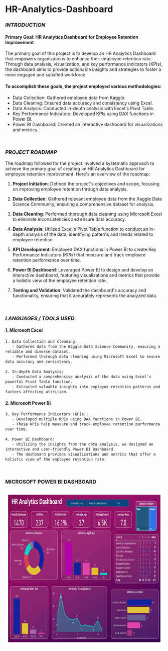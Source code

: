 # HR-Analytics-Dashboard

### ___**INTRODUCTION**___

#### **Primary Goal: HR Analytics Dashboard for Employee Retention Improvement**

The primary goal of this project is to develop an HR Analytics Dashboard that empowers organizations to enhance their employee retention rate. Through data analysis, visualization, and key performance indicators (KPIs), the dashboard aims to provide actionable insights and strategies to foster a more engaged and satisfied workforce.

#### To accomplish these goals, the project employed various methodologies:

- Data Collection: Gathered employee data from Kaggle.
- Data Cleaning: Ensured data accuracy and consistency using Excel.
- Data Analysis: Conducted in-depth analysis with Excel's Pivot Table.
- Key Performance Indicators: Developed KPIs using DAX functions in Power BI.
- Power BI Dashboard: Created an interactive dashboard for visualizations and metrics.


<br />

### ___**PROJECT ROADMAP**___

The roadmap followed for the project involved a systematic approach to achieve the primary goal of creating an HR Analytics Dashboard for employee retention improvement. Here's an overview of the roadmap:

1. **Project Initiation**: Defined the project's objectives and scope, focusing on improving employee retention through data analysis.

2. **Data Collection**: Gathered relevant employee data from the Kaggle Data Science Community, ensuring a comprehensive dataset for analysis.

3. **Data Cleaning**: Performed thorough data cleaning using Microsoft Excel to eliminate inconsistencies and ensure data accuracy.

4. **Data Analysis**: Utilized Excel's Pivot Table function to conduct an in-depth analysis of the data, identifying patterns and trends related to employee retention.

5. **KPI Development**: Employed DAX functions in Power BI to create Key Performance Indicators (KPIs) that measure and track employee retention performance over time.

6. **Power BI Dashboard**: Leveraged Power BI to design and develop an interactive dashboard, featuring visualizations and metrics that provide a holistic view of the employee retention rate.

7. **Testing and Validation**: Validated the dashboard's accuracy and functionality, ensuring that it accurately represents the analyzed data.

<br />

### ___**LANGUAGES / TOOLS USED**___

#### 1. Microsoft Excel
```
1. Data Collection and Cleaning:
   - Gathered data from the Kaggle Data Science Community, ensuring a reliable and diverse dataset.
   - Performed thorough data cleaning using Microsoft Excel to ensure data accuracy and consistency.

2. In-depth Data Analysis:
   - Conducted a comprehensive analysis of the data using Excel's powerful Pivot Table function.
   - Extracted valuable insights into employee retention patterns and factors affecting attrition.
```

#### 2. Microsoft Power BI
```
3. Key Performance Indicators (KPIs):
   - Developed multiple KPIs using DAX functions in Power BI.
   - These KPIs help measure and track employee retention performance over time.

4. Power BI Dashboard:
   - Utilizing the insights from the data analysis, we designed an interactive and user-friendly Power BI Dashboard.
   - The dashboard provides visualizations and metrics that offer a holistic view of the employee retention rate.
```

<br />

### **MICROSOFT POWER BI DASHBOARD**

<img src ="https://github.com/akashhvyas/HR-Analytics-Dashboard/blob/main/HR%20Analytics%20-%20Data%20Files/Project1_Powerbi_page-0001.jpg?raw=true"  width="1000" height="500" />

<br />
